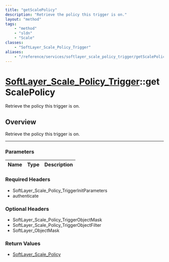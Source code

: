 ```yaml
---
title: "getScalePolicy"
description: "Retrieve the policy this trigger is on."
layout: "method"
tags:
    - "method"
    - "sldn"
    - "Scale"
classes:
    - "SoftLayer_Scale_Policy_Trigger"
aliases:
    - "/reference/services/softlayer_scale_policy_trigger/getScalePolicy"
---
```

# [SoftLayer_Scale_Policy_Trigger](/reference/services/SoftLayer_Scale_Policy_Trigger)::getScalePolicy

Retrieve the policy this trigger is on.


## Overview 
Retrieve the policy this trigger is on.

-----

### Parameters 
|Name | Type | Description |
| --- | --- | --- |


### Required Headers
* SoftLayer_Scale_Policy_TriggerInitParameters
* authenticate


### Optional Headers
* SoftLayer_Scale_Policy_TriggerObjectMask
* SoftLayer_Scale_Policy_TriggerObjectFilter
* SoftLayer_ObjectMask

### Return Values
* <a href='/reference/datatypes/SoftLayer_Scale_Policy'>SoftLayer_Scale_Policy </a>




